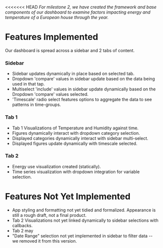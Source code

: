 
<<<<<<< HEAD
*For milestone 2, we have created the framework and base components of our dashboard to examine factors impacting energy and temperature of a European house through the year.*

# Features Implemented
Our dashboard is spread across a sidebar and 2 tabs of content.

### Sidebar

* Sidebar updates dynamically in place based on selected tab.
* Dropdown 'compare' values in sidebar update based on the data being used in that tap.
* Multiselect 'include' values in sidebar update dynamically based on the Dropdown 'compare' values selected.
* 'Timescale' radio select features options to aggregate the data to see patterns in time-groups.

### Tab 1
* Tab 1 Visualizations of Temperature and Humidity against time.
* Figures dynamically interact with dropdown category selection.
* Displayed categories dynamically interact with sidebar multi-select.
* Displayed figures update dynamically with timescale selected.
### Tab 2
* Energy use visualization created (statically).
* Time series visualization with dropdown integration for variable selection.

# Features Not Yet Implemented

* App styling and formatting not yet tidied and formalized. Appearance is still a rough draft, not a final product.
* Tab 2 Visualizations not yet linked dynamically to sidebar selections with callbacks.
* Tab 2 may 
* "Date Range" selection not yet implemented in sidebar to filter data -- we removed it from this version.